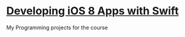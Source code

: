 # [Developing iOS 8 Apps with Swift](https://itunes.apple.com/md/course/developing-ios-8-apps-swift/id961180099)

My Programming projects for the course
